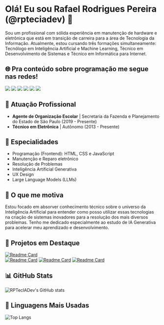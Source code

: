 # Olá! Eu sou Rafael Rodrigues Pereira (@rpteciadev) 👋

Sou um profissional com sólida experiência em manutenção de hardware e eletrônica que está em transição de carreira para a área de Tecnologia da Informação. Atualmente, estou cursando três formações simultaneamente: Tecnólogo em Inteligência Artificial e Machine Learning, Técnico em Desenvolvimento de Sistemas e Técnico em Informática para Internet.

## 🌐 Pra conteúdo sobre programação me segue nas redes!

<div> 
  <a href="https://www.youtube.com/@RPTecIADev" target="_blank"><img src="https://img.shields.io/badge/YouTube-FF0000?style=for-the-badge&logo=youtube&logoColor=white" target="_blank"></a>
  <a href="https://instagram.com/rpteciadev" target="_blank"><img src="https://img.shields.io/badge/-Instagram-%23E4405F?style=for-the-badge&logo=instagram&logoColor=white" target="_blank"></a>
 <a href="https://discord.gg/5DVhGKVf4h" target="_blank"><img src="https://img.shields.io/badge/Discord-7289DA?style=for-the-badge&logo=discord&logoColor=white" target="_blank"></a> 
  <a href = "mailto:rpteciadev@gmail.com"><img src="https://img.shields.io/badge/-Gmail-%23333?style=for-the-badge&logo=gmail&logoColor=white" target="_blank"></a>
  <a href="https://www.linkedin.com/in/rafaelrpereira" target="_blank"><img src="https://img.shields.io/badge/-LinkedIn-%230077B5?style=for-the-badge&logo=linkedin&logoColor=white" target="_blank"></a>
  <a href="https://www.dio.me/users/rrpgold" target="_blank"><img src="https://img.shields.io/badge/DIO-8A2BE2?style=for-the-badge&logo=linkedin&logoColor=white" target="_blank"></a> 
  

</div>

## 🏢 Atuação Profissional

- **Agente de Organização Escolar** | Secretaria da Fazenda e Planejamento do Estado de São Paulo (2019 - Presente)
- **Técnico em Eletrônica** | Autônomo (2013 - Presente)

## 📱 Especialidades

- Programação (Frontend): HTML, CSS e JavaScript
- Manutenção e Reparo eletrônico
- Resolução de Problemas
- Inteligência Artificial Generativa
- UX Design
- Large Language Models (LLMs)

## 🚀 O que me motiva

Estou focado em absorver conhecimento técnico sobre o universo da Inteligência Artificial para entender como posso utilizar essas tecnologias na criação de sistemas inovadores para a resolução dos mais diversos problemas. Tenho me dedicado especialmente ao estudo de IA Generativa para acelerar meu aprendizado e desenvolvimento.

## 📌 Projetos em Destaque

[![Readme Card](https://github-readme-stats.vercel.app/api/pin/?username=RPTecIADev&repo=chrono-trigger&theme=dark)](https://github.com/RPTecIADev/chrono-trigger)  
[![Readme Card](https://github-readme-stats.vercel.app/api/pin/?username=RPTecIADev&repo=projeto-one-piece&theme=dark)](https://github.com/RPTecIADev/projeto-one-piece)
[![Readme Card](https://github-readme-stats.vercel.app/api/pin/?username=RPTecIADev&repo=VideoGames&theme=dark)](https://github.com/RPTecIADev/VideoGames) 
[![Readme Card](https://github-readme-stats.vercel.app/api/pin/?username=RPTecIADev&repo=JSGame-Jo-Ken-po-Yu-Gi-Oh&theme=dark)](https://github.com/RPTecIADev/JSGame-Jo-Ken-po-Yu-Gi-Oh)


## 📊 GitHub Stats

![RPTecIADev's GitHub stats](https://github-readme-stats.vercel.app/api?username=RPTecIADev&show_icons=true&theme=dark)

## 🧠 Linguagens Mais Usadas

![Top Langs](https://github-readme-stats.vercel.app/api/top-langs/?username=RPTecIADev&layout=compact&theme=dark)
